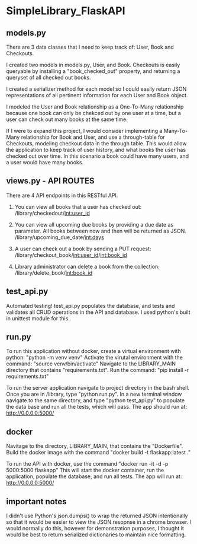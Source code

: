 # SimpleLibrary_FlaskAPI

## models.py

There are 3 data classes that I need to keep track of: User, Book and Checkouts.

I created two models in models.py, User, and Book. Checkouts is easily queryable by installing a "book_checked_out" property, and returning a queryset of all checked out books.

I created a serializer method for each model so I could easily return JSON representations of all pertinent information for each User and Book object.

I modeled the User and Book relationship as a One-To-Many relationship because one book can only be chekced out by one user at a time, but a user can check out many books at the same time.

If I were to expand this project, I would consider implementing a Many-To-Many relationship for Book and User, and use a through-table for Checkouts, modeling checkout data in the through table. This would allow the application to keep track of user history, and what books the user has checked out over time. In this scenario a book could have many users, and a user would have many books.

## views.py - API ROUTES

There are 4 API endpoints in this RESTful API.

1. You can view all books that a user has checked out:
   /library/checkedout/<int:user_id>

2. You can view all upcoming due books by providing a due date as parameter. All books between now and then will be returned as JSON.
   /library/upcoming_due_date/<int:days>

3. A user can check out a book by sending a PUT request:
   /library/checkout_book/<int:user_id>/<int:book_id>

4. Library administrator can delete a book from the collection:
   /library/delete_book/<int:book_id>

## test_api.py

Automated testing! test_api.py populates the database, and tests and validates all CRUD operations in the API and database. I used python's built in unittest module for this.

## run.py

To run this application without docker, create a virtual environment with python: "python -m venv venv"
Activate the virutal environment with the command: "source venv/bin/activate"
Navigate to the LIBRARY_MAIN directory that contains "requirements.txt". Run the command: "pip install -r requirements.txt"

To run the server application navigate to project directory in the bash shell. Once you are in /library, type "python run.py".
In a new terminal window navigate to the same directory, and type "python test_api.py" to populate the data base and run all the tests, which will pass.
The app should run at: http://0.0.0.0:5000/

## docker

Navitage to the directory, LIBRARY_MAIN, that contains the "Dockerfile".
Build the docker image with the command "docker build -t flaskapp:latest ."

To run the API with docker, use the command "docker run -it -d -p 5000:5000 flaskapp"
This will start the docker container, run the application, populate the database, and run all tests.
The app will run at: http://0.0.0.0:5000/

## important notes

I didn't use Python's json.dumps() to wrap the returned JSON intentionally so that it would be easier to view the JSON resopnse in a chrome browser. I would normally do this, however for demonstration purposes, I thought it would be best to return serialized dictionaries to maintain nice formatting.
